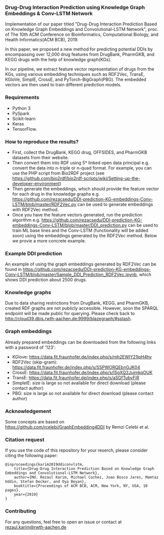 ### Drug-Drug Interaction Prediction using Knowledge Graph Embeddings & Conv-LSTM Network
Implementation of our paper titled "Drug-Drug Interaction Prediction Based on Knowledge Graph Embeddings and Convolutional-LSTM Network", proc. of The 10th ACM Conference on Bioinformatics, Computational Biology, and Health Informatics(ACM BCB), 2019.

In this paper, we proposed a new method for predicting potential DDIs by encompassing over 12,000 drug features from DrugBank, PharmGKB, and KEGG drugs with the help of knowledge graph(KGs). 

In our pipeline, we extract feature vector representation of drugs from the KGs, using various embedding techniques such as RDF2Vec, TransE, KGloVe, SimplE, CrossE, and PyTorch-BigGraph(PBG). The embedded vectors are then used to train different prediction models.

### Requirements
* Python 3
* PySpark
* Scikit-learn
* Keras 
* TensorFlow.

### How to reproduce the results?  
* First, collect the DrugBank, KEGG drug, OFFSIDES, and PharmGKB datasets from their website. 
* Then convert them into RDF using 5* linked open data principal e.g. convert the data into n-triple or n-quad format. For example, you can use the PHP script from Bio2RDF project (see https://github.com/bio2rdf/bio2rdf-scripts/wiki/Setting-up-the-developer-environment)
* Then generate the embeddings, which should provide the feature vector for each drug in the knowledge graphs e.g. https://github.com/rezacsedu/DDI-prediction-KG-embeddings-Conv-LSTM/blob/master/RDF2Vec.py can be used to generate embeddings with RDF2Vec method. 
* Once you have the feature vectors generated, run the prediction algorithm e.g. https://github.com/rezacsedu/DDI-prediction-KG-embeddings-Conv-LSTM/blob/master/DDI_prediction.py can be used to train ML base lines and the Conv-LSTM (functionality will be added soon) using the embeddings generated by the RDF2Vec method. Below we provie a more concrete example.

### Example DDI prediction
An example of using the graph embeddings generated by RDF2Vec can be found in https://github.com/rezacsedu/DDI-prediction-KG-embeddings-Conv-LSTM/blob/master/Sample_DDI_Prediction_RDF2Vec.ipynb, which shows DDI prediction about 2500 drugs.

### Knowledge graphs
Due to data sharing restrictions from DrugBank, KEGG, and PharmGKB, created RDF graphs are not publicly accessible. However, soon the SPARQL endpoint will be made public for querying. Please check back to http://cloud39.dbis.rwth-aachen.de:9999/blazegraph/#splash. 

### Graph embeddings
Already prepared embeddings can be downloaded from the following links with a password of '123': 
* KGlove: https://data.fit.fraunhofer.de/index.php/s/mh2EWlY21lpH4hy
* RDF2Vec (skip-gram): https://data.fit.fraunhofer.de/index.php/s/SSPWORQEbnGJK04
* CrossE: https://data.fit.fraunhofer.de/index.php/s/lSgXQ2JujmkqOUK
* TransE: https://data.fit.fraunhofer.de/index.php/s/aSGfTubvFiR 
* SimpleIE: size is large so not available for direct download (please contact author)
* PBG: size is large so not available for direct download (please contact author)

### Acknowledgement
Some concepts are based on https://github.com/rcelebi/GraphEmbedding4DDI by Remzi Celebi et al. 

### Citation request
If you use the code of this repository for your reserch, please consider citing the following paper: 

    @inproceedings{karim2019ddiconvlstm,
        title={Drug-Drug Interaction Prediction Based on Knowledge Graph Embeddings and Convolutional-LSTM Network},
        author={Md. Rezaul Karim, Michael Cochez, Joao Bosco Jares, Mamtaz Uddin, Stefan Decker, and Oya Beyan},
        booktitle={Proceedings of ACM BCB, ACM, New York, NY, USA, 10 pages},
        year={2019}
    }

### Contributing
For any questions, feel free to open an issue or contact at rezaul.karim@rwth-aachen.de
